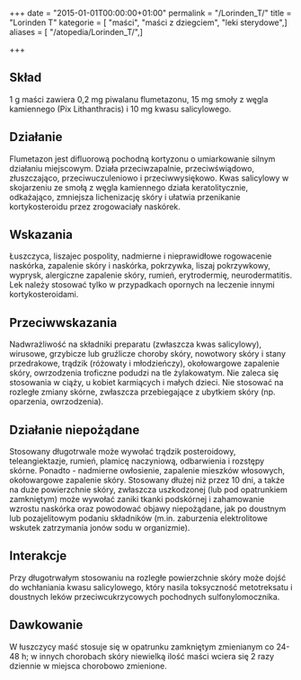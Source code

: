 +++
date = "2015-01-01T00:00:00+01:00"
permalink = "/Lorinden_T/"
title = "Lorinden T"
kategorie = [ "maści", "maści z dziegciem", "leki sterydowe",]
aliases = [ "/atopedia/Lorinden_T/",]

+++

Skład
-----

1 g maści zawiera 0,2 mg piwalanu flumetazonu, 15 mg smoły z węgla kamiennego (Pix Lithanthracis) i 10 mg kwasu salicylowego.

Działanie
---------

Flumetazon jest difluorową pochodną kortyzonu o umiarkowanie silnym działaniu miejscowym. Działa przeciwzapalnie, przeciwświądowo, złuszczająco, przeciwuczuleniowo i przeciwwysiękowo. Kwas salicylowy w skojarzeniu ze smołą z węgla kamiennego działa keratolitycznie, odkażająco, zmniejsza lichenizację skóry i ułatwia przenikanie kortykosteroidu przez zrogowaciały naskórek.

Wskazania
---------

Łuszczyca, liszajec pospolity, nadmierne i nieprawidłowe rogowacenie naskórka, zapalenie skóry i naskórka, pokrzywka, liszaj pokrzywkowy, wyprysk, alergiczne zapalenie skóry, rumień, erytrodermię, neurodermatitis. Lek należy stosować tylko w przypadkach opornych na leczenie innymi kortykosteroidami.

Przeciwwskazania
----------------

Nadwrażliwość na składniki preparatu (zwłaszcza kwas salicylowy), wirusowe, grzybicze lub gruźlicze choroby skóry, nowotwory skóry i stany przedrakowe, trądzik (różowaty i młodzieńczy), okołowargowe zapalenie skóry, owrzodzenia troficzne podudzi na tle żylakowatym. Nie zaleca się stosowania w ciąży, u kobiet karmiących i małych dzieci. Nie stosować na rozległe zmiany skórne, zwłaszcza przebiegające z ubytkiem skóry (np. oparzenia, owrzodzenia).

Działanie niepożądane
---------------------

Stosowany długotrwale może wywołać trądzik posteroidowy, teleangiektazje, rumień, plamicę naczyniową, odbarwienia i rozstępy skórne. Ponadto - nadmierne owłosienie, zapalenie mieszków włosowych, okołowargowe zapalenie skóry. Stosowany dłużej niż przez 10 dni, a także na duże powierzchnie skóry, zwłaszcza uszkodzonej (lub pod opatrunkiem zamkniętym) może wywołać zaniki tkanki podskórnej i zahamowanie wzrostu naskórka oraz powodować objawy niepożądane, jak po doustnym lub pozajelitowym podaniu składników (m.in. zaburzenia elektrolitowe wskutek zatrzymania jonów sodu w organizmie).

Interakcje
----------

Przy długotrwałym stosowaniu na rozległe powierzchnie skóry może dojść do wchłaniania kwasu salicylowego, który nasila toksyczność metotreksatu i doustnych leków przeciwcukrzycowych pochodnych sulfonylomocznika.

Dawkowanie
----------

W łuszczycy maść stosuje się w opatrunku zamkniętym zmienianym co 24-48 h; w innych chorobach skóry niewielką ilość maści wciera się 2 razy dziennie w miejsca chorobowo zmienione.
